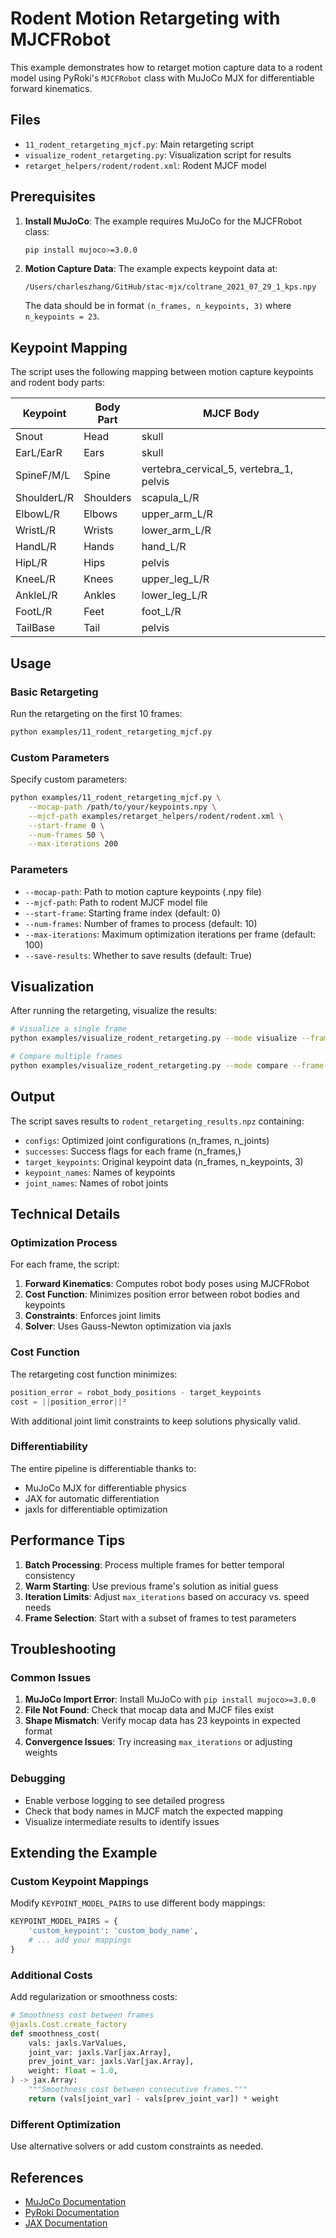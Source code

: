 # Rodent Motion Retargeting with MJCFRobot

This example demonstrates how to retarget motion capture data to a rodent model using PyRoki's `MJCFRobot` class with MuJoCo MJX for differentiable forward kinematics.

## Files

- `11_rodent_retargeting_mjcf.py`: Main retargeting script
- `visualize_rodent_retargeting.py`: Visualization script for results
- `retarget_helpers/rodent/rodent.xml`: Rodent MJCF model

## Prerequisites

1. **Install MuJoCo**: The example requires MuJoCo for the MJCFRobot class:
   ```bash
   pip install mujoco>=3.0.0
   ```

2. **Motion Capture Data**: The example expects keypoint data at:
   ```
   /Users/charleszhang/GitHub/stac-mjx/coltrane_2021_07_29_1_kps.npy
   ```
   
   The data should be in format `(n_frames, n_keypoints, 3)` where `n_keypoints = 23`.

## Keypoint Mapping

The script uses the following mapping between motion capture keypoints and rodent body parts:

| Keypoint | Body Part | MJCF Body |
|----------|-----------|-----------|
| Snout | Head | skull |
| EarL/EarR | Ears | skull |
| SpineF/M/L | Spine | vertebra_cervical_5, vertebra_1, pelvis |
| ShoulderL/R | Shoulders | scapula_L/R |
| ElbowL/R | Elbows | upper_arm_L/R |
| WristL/R | Wrists | lower_arm_L/R |
| HandL/R | Hands | hand_L/R |
| HipL/R | Hips | pelvis |
| KneeL/R | Knees | upper_leg_L/R |
| AnkleL/R | Ankles | lower_leg_L/R |
| FootL/R | Feet | foot_L/R |
| TailBase | Tail | pelvis |

## Usage

### Basic Retargeting

Run the retargeting on the first 10 frames:

```bash
python examples/11_rodent_retargeting_mjcf.py
```

### Custom Parameters

Specify custom parameters:

```bash
python examples/11_rodent_retargeting_mjcf.py \
    --mocap-path /path/to/your/keypoints.npy \
    --mjcf-path examples/retarget_helpers/rodent/rodent.xml \
    --start-frame 0 \
    --num-frames 50 \
    --max-iterations 200
```

### Parameters

- `--mocap-path`: Path to motion capture keypoints (.npy file)
- `--mjcf-path`: Path to rodent MJCF model file
- `--start-frame`: Starting frame index (default: 0)
- `--num-frames`: Number of frames to process (default: 10)
- `--max-iterations`: Maximum optimization iterations per frame (default: 100)
- `--save-results`: Whether to save results (default: True)

## Visualization

After running the retargeting, visualize the results:

```bash
# Visualize a single frame
python examples/visualize_rodent_retargeting.py --mode visualize --frame-idx 5

# Compare multiple frames
python examples/visualize_rodent_retargeting.py --mode compare --frame-indices [0,5,9]
```

## Output

The script saves results to `rodent_retargeting_results.npz` containing:

- `configs`: Optimized joint configurations (n_frames, n_joints)
- `successes`: Success flags for each frame (n_frames,)
- `target_keypoints`: Original keypoint data (n_frames, n_keypoints, 3)
- `keypoint_names`: Names of keypoints
- `joint_names`: Names of robot joints

## Technical Details

### Optimization Process

For each frame, the script:

1. **Forward Kinematics**: Computes robot body poses using MJCFRobot
2. **Cost Function**: Minimizes position error between robot bodies and keypoints
3. **Constraints**: Enforces joint limits
4. **Solver**: Uses Gauss-Newton optimization via jaxls

### Cost Function

The retargeting cost function minimizes:

```python
position_error = robot_body_positions - target_keypoints
cost = ||position_error||²
```

With additional joint limit constraints to keep solutions physically valid.

### Differentiability

The entire pipeline is differentiable thanks to:
- MuJoCo MJX for differentiable physics
- JAX for automatic differentiation
- jaxls for differentiable optimization

## Performance Tips

1. **Batch Processing**: Process multiple frames for better temporal consistency
2. **Warm Starting**: Use previous frame's solution as initial guess
3. **Iteration Limits**: Adjust `max_iterations` based on accuracy vs. speed needs
4. **Frame Selection**: Start with a subset of frames to test parameters

## Troubleshooting

### Common Issues

1. **MuJoCo Import Error**: Install MuJoCo with `pip install mujoco>=3.0.0`
2. **File Not Found**: Check that mocap data and MJCF files exist
3. **Shape Mismatch**: Verify mocap data has 23 keypoints in expected format
4. **Convergence Issues**: Try increasing `max_iterations` or adjusting weights

### Debugging

- Enable verbose logging to see detailed progress
- Check that body names in MJCF match the expected mapping
- Visualize intermediate results to identify issues

## Extending the Example

### Custom Keypoint Mappings

Modify `KEYPOINT_MODEL_PAIRS` to use different body mappings:

```python
KEYPOINT_MODEL_PAIRS = {
    'custom_keypoint': 'custom_body_name',
    # ... add your mappings
}
```

### Additional Costs

Add regularization or smoothness costs:

```python
# Smoothness cost between frames
@jaxls.Cost.create_factory
def smoothness_cost(
    vals: jaxls.VarValues,
    joint_var: jaxls.Var[jax.Array],
    prev_joint_var: jaxls.Var[jax.Array],
    weight: float = 1.0,
) -> jax.Array:
    """Smoothness cost between consecutive frames."""
    return (vals[joint_var] - vals[prev_joint_var]) * weight
```

### Different Optimization

Use alternative solvers or add custom constraints as needed.

## References

- [MuJoCo Documentation](https://mujoco.readthedocs.io/)
- [PyRoki Documentation](https://chungmin99.github.io/pyroki/)
- [JAX Documentation](https://jax.readthedocs.io/) 
